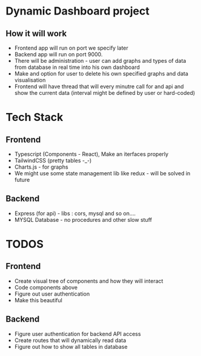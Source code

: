 # Dynamic Dashboard project

## How it will work

- Frontend app will run on port we specify later
- Backend app will run on port 9000.
- There will be administration - user can add graphs and types of data from database in real time into his own dashboard
- Make and option for user to delete his own specified graphs and data visualisation
- Frontend will have thread that will every minutre call for and api and show the current data (interval might be defined by user or hard-coded)

# Tech Stack

## Frontend

- Typescript (Components - React), Make an iterfaces properly
- TailwindCSS (pretty tables -\_-)
- Charts.js - for graphs
- We might use some state management lib like redux - will be solved in future

## Backend

- Express (for api) - libs : cors, mysql and so on....
- MYSQL Database - no procedures and other slow stuff

# TODOS

## Frontend

- Create visual tree of components and how they will interact
- Code components above
- Figure out user authentication
- Make this beautiful

## Backend

- Figure user authentication for backend API access
- Create routes that will dynamically read data
- Figure out how to show all tables in database

